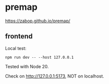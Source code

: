# premap

https://zabop.github.io/premap/

## frontend

Local test:

    npm run dev -- --host 127.0.0.1

Tested with Node 20.

Check on http://127.0.0.1:5173, NOT on localhost.
